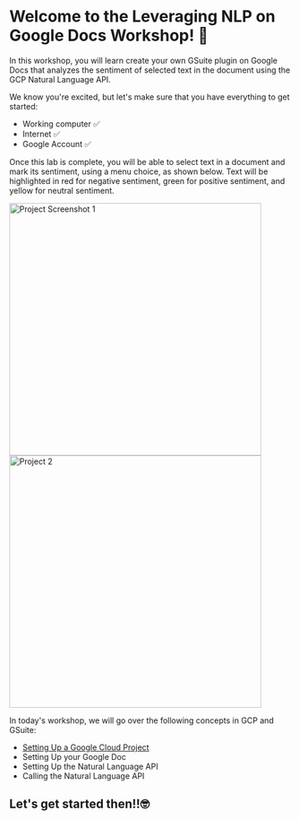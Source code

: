 # Welcome to the Leveraging NLP on Google Docs Workshop! 📣

In this workshop, you will learn create your own GSuite plugin on Google Docs that analyzes the sentiment of selected text in the document using the GCP Natural Language API.

We know you're excited, but let's make sure that you have everything to get started:
- Working computer ✅
- Internet ✅
- Google Account ✅

Once this lab is complete, you will be able to select text in a document and mark its sentiment, using a menu choice, as shown below. Text will be highlighted in red for negative sentiment, green for positive sentiment, and yellow for neutral sentiment.

<img src="https://cdn.qwiklabs.com/vXt7L2%2BkcNJro4KFPO%2FrCeF4d%2FAyzY437h%2BZCU4G15A%3D" width="450" alt="Project Screenshot 1">  <img src="https://cdn.qwiklabs.com/kn9C0A%2Fjpts9VsoMHsOeiF%2B8u%2BHVCzV9KzsCqHSy6S0%3D" width="450" alt="Project 2">

In today's workshop, we will go over the following concepts in GCP and GSuite:
- [Setting Up a Google Cloud Project](https://www.youtube.com/watch?v=PNONlivvNtY)
- Setting Up your Google Doc
- Setting Up the Natural Language API
- Calling the Natural Language API

## Let's get started then!!🤓
